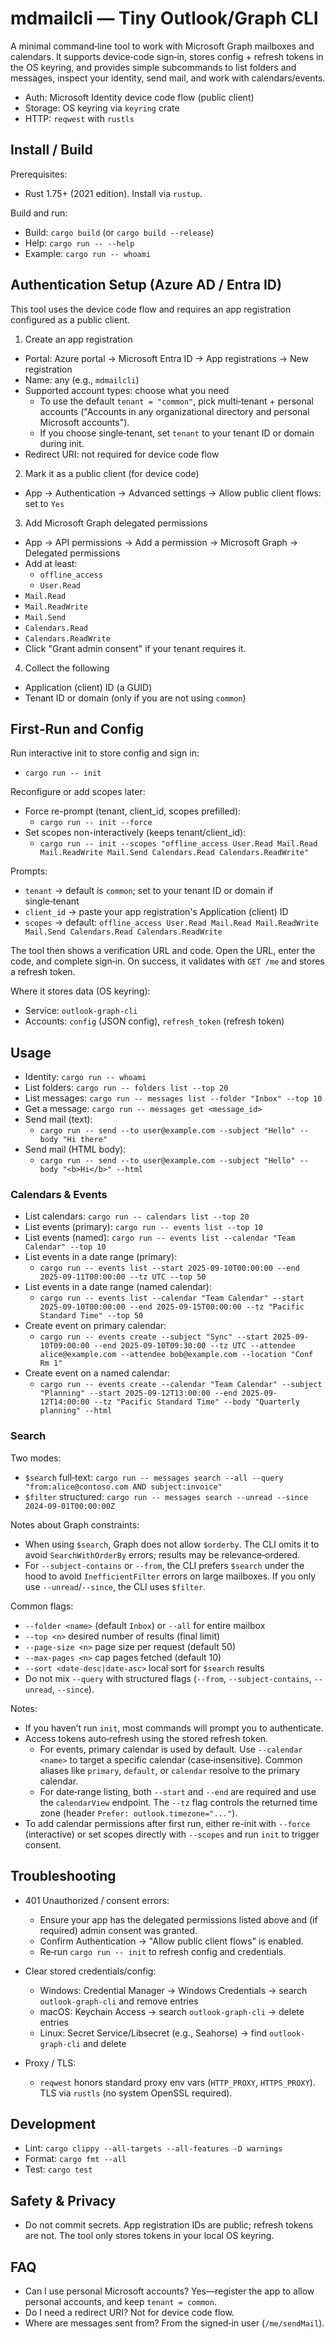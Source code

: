 # mdmailcli — Tiny Outlook/Graph CLI

A minimal command‑line tool to work with Microsoft Graph mailboxes and calendars. It supports device‑code sign‑in, stores config + refresh tokens in the OS keyring, and provides simple subcommands to list folders and messages, inspect your identity, send mail, and work with calendars/events.

- Auth: Microsoft Identity device code flow (public client)
- Storage: OS keyring via `keyring` crate
- HTTP: `reqwest` with `rustls`

## Install / Build

Prerequisites:
- Rust 1.75+ (2021 edition). Install via `rustup`.

Build and run:
- Build: `cargo build` (or `cargo build --release`)
- Help: `cargo run -- --help`
- Example: `cargo run -- whoami`

## Authentication Setup (Azure AD / Entra ID)

This tool uses the device code flow and requires an app registration configured as a public client.

1) Create an app registration
- Portal: Azure portal → Microsoft Entra ID → App registrations → New registration
- Name: any (e.g., `mdmailcli`)
- Supported account types: choose what you need
  - To use the default `tenant = "common"`, pick multi‑tenant + personal accounts ("Accounts in any organizational directory and personal Microsoft accounts").
  - If you choose single‑tenant, set `tenant` to your tenant ID or domain during init.
- Redirect URI: not required for device code flow

2) Mark it as a public client (for device code)
- App → Authentication → Advanced settings → Allow public client flows: set to `Yes`

3) Add Microsoft Graph delegated permissions
- App → API permissions → Add a permission → Microsoft Graph → Delegated permissions
- Add at least:
  - `offline_access`
  - `User.Read`
 - `Mail.Read`
 - `Mail.ReadWrite`
 - `Mail.Send`
  - `Calendars.Read`
  - `Calendars.ReadWrite`
- Click "Grant admin consent" if your tenant requires it.

4) Collect the following
- Application (client) ID (a GUID)
- Tenant ID or domain (only if you are not using `common`)

## First‑Run and Config

Run interactive init to store config and sign in:

- `cargo run -- init`

Reconfigure or add scopes later:

- Force re-prompt (tenant, client_id, scopes prefilled):
  - `cargo run -- init --force`
- Set scopes non-interactively (keeps tenant/client_id):
  - `cargo run -- init --scopes "offline_access User.Read Mail.Read Mail.ReadWrite Mail.Send Calendars.Read Calendars.ReadWrite"`

Prompts:
- `tenant` → default is `common`; set to your tenant ID or domain if single‑tenant
- `client_id` → paste your app registration's Application (client) ID
- `scopes` → default: `offline_access User.Read Mail.Read Mail.ReadWrite Mail.Send Calendars.Read Calendars.ReadWrite`

The tool then shows a verification URL and code. Open the URL, enter the code, and complete sign‑in. On success, it validates with `GET /me` and stores a refresh token.

Where it stores data (OS keyring):
- Service: `outlook-graph-cli`
- Accounts: `config` (JSON config), `refresh_token` (refresh token)

## Usage

- Identity: `cargo run -- whoami`
- List folders: `cargo run -- folders list --top 20`
- List messages: `cargo run -- messages list --folder "Inbox" --top 10`
- Get a message: `cargo run -- messages get <message_id>`
- Send mail (text):
  - `cargo run -- send --to user@example.com --subject "Hello" --body "Hi there"`
- Send mail (HTML body):
  - `cargo run -- send --to user@example.com --subject "Hello" --body "<b>Hi</b>" --html`

### Calendars & Events

- List calendars: `cargo run -- calendars list --top 20`
- List events (primary): `cargo run -- events list --top 10`
- List events (named): `cargo run -- events list --calendar "Team Calendar" --top 10`
- List events in a date range (primary):
  - `cargo run -- events list --start 2025-09-10T00:00:00 --end 2025-09-11T00:00:00 --tz UTC --top 50`
- List events in a date range (named calendar):
  - `cargo run -- events list --calendar "Team Calendar" --start 2025-09-10T00:00:00 --end 2025-09-15T00:00:00 --tz "Pacific Standard Time" --top 50`
- Create event on primary calendar:
  - `cargo run -- events create --subject "Sync" --start 2025-09-10T09:00:00 --end 2025-09-10T09:30:00 --tz UTC --attendee alice@example.com --attendee bob@example.com --location "Conf Rm 1"`
- Create event on a named calendar:
  - `cargo run -- events create --calendar "Team Calendar" --subject "Planning" --start 2025-09-12T13:00:00 --end 2025-09-12T14:00:00 --tz "Pacific Standard Time" --body "Quarterly planning" --html`

### Search

Two modes:
- `$search` full‑text: `cargo run -- messages search --all --query "from:alice@contoso.com AND subject:invoice"`
- `$filter` structured: `cargo run -- messages search --unread --since 2024-09-01T00:00:00Z`

Notes about Graph constraints:
- When using `$search`, Graph does not allow `$orderby`. The CLI omits it to avoid `SearchWithOrderBy` errors; results may be relevance‑ordered.
- For `--subject-contains` or `--from`, the CLI prefers `$search` under the hood to avoid `InefficientFilter` errors on large mailboxes. If you only use `--unread`/`--since`, the CLI uses `$filter`.

Common flags:
- `--folder <name>` (default `Inbox`) or `--all` for entire mailbox
- `--top <n>` desired number of results (final limit)
- `--page-size <n>` page size per request (default 50)
- `--max-pages <n>` cap pages fetched (default 10)
- `--sort <date-desc|date-asc>` local sort for `$search` results
- Do not mix `--query` with structured flags (`--from`, `--subject-contains`, `--unread`, `--since`).

Notes:
- If you haven’t run `init`, most commands will prompt you to authenticate.
- Access tokens auto‑refresh using the stored refresh token.
  - For events, primary calendar is used by default. Use `--calendar <name>` to target a specific calendar (case‑insensitive). Common aliases like `primary`, `default`, or `calendar` resolve to the primary calendar.
  - For date‑range listing, both `--start` and `--end` are required and use the `calendarView` endpoint. The `--tz` flag controls the returned time zone (header `Prefer: outlook.timezone="..."`).
 - To add calendar permissions after first run, either re-init with `--force` (interactive) or set scopes directly with `--scopes` and run `init` to trigger consent.

## Troubleshooting

- 401 Unauthorized / consent errors:
  - Ensure your app has the delegated permissions listed above and (if required) admin consent was granted.
  - Confirm Authentication → "Allow public client flows" is enabled.
  - Re‑run `cargo run -- init` to refresh config and credentials.

- Clear stored credentials/config:
  - Windows: Credential Manager → Windows Credentials → search `outlook-graph-cli` and remove entries
  - macOS: Keychain Access → search `outlook-graph-cli` → delete entries
  - Linux: Secret Service/Libsecret (e.g., Seahorse) → find `outlook-graph-cli` and delete

- Proxy / TLS:
  - `reqwest` honors standard proxy env vars (`HTTP_PROXY`, `HTTPS_PROXY`). TLS via `rustls` (no system OpenSSL required).

## Development

- Lint: `cargo clippy --all-targets --all-features -D warnings`
- Format: `cargo fmt --all`
- Test: `cargo test`

## Safety & Privacy

- Do not commit secrets. App registration IDs are public; refresh tokens are not. The tool only stores tokens in your local OS keyring.

## FAQ

- Can I use personal Microsoft accounts? Yes—register the app to allow personal accounts, and keep `tenant = common`.
- Do I need a redirect URI? Not for device code flow.
- Where are messages sent from? From the signed‑in user (`/me/sendMail`).

